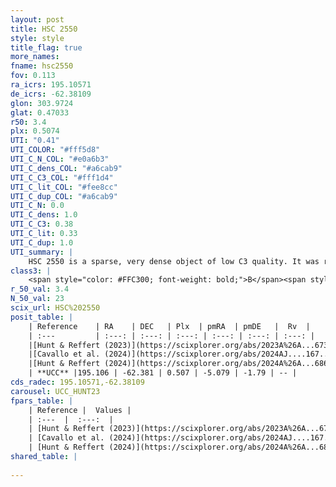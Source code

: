 ```yaml
---
layout: post
title: HSC 2550
style: style
title_flag: true
more_names: 
fname: hsc2550
fov: 0.113
ra_icrs: 195.10571
de_icrs: -62.38109
glon: 303.9724
glat: 0.47033
r50: 3.4
plx: 0.5074
UTI: "0.41"
UTI_COLOR: "#fff5d8"
UTI_C_N_COL: "#e0a6b3"
UTI_C_dens_COL: "#a6cab9"
UTI_C_C3_COL: "#fff1d4"
UTI_C_lit_COL: "#fee8cc"
UTI_C_dup_COL: "#a6cab9"
UTI_C_N: 0.0
UTI_C_dens: 1.0
UTI_C_C3: 0.38
UTI_C_lit: 0.33
UTI_C_dup: 1.0
UTI_summary: |
    HSC 2550 is a sparse, very dense object of low C3 quality. It was recently reported in the literature.<br><br><span style="color: #99180f; font-weight: bold;">Warning: </span>contains less than 25 stars with <i>P>0.5</i> estimated.
class3: |
    <span style="color: #FFC300; font-weight: bold;">B</span><span style="color: red; font-weight: bold;">C</span>
r_50_val: 3.4
N_50_val: 23
scix_url: HSC%202550
posit_table: |
    | Reference    | RA    | DEC   | Plx  | pmRA  | pmDE   |  Rv  |
    | :---         | :---: | :---: | :---: | :---: | :---: | :---: |
    |[Hunt & Reffert (2023)](https://scixplorer.org/abs/2023A%26A...673A.114H) | 195.108 | -62.397 | 0.516 | -5.092 | -1.784 | -- |
    |[Cavallo et al. (2024)](https://scixplorer.org/abs/2024AJ....167...12C) | 195.089 | -62.405 | 0.514 | -- | -- | -- |
    |[Hunt & Reffert (2024)](https://scixplorer.org/abs/2024A%26A...686A..42H) | 195.108 | -62.397 | 0.516 | -5.092 | -1.784 | -- |
    | **UCC** |195.106 | -62.381 | 0.507 | -5.079 | -1.79 | -- | 
cds_radec: 195.10571,-62.38109
carousel: UCC_HUNT23
fpars_table: |
    | Reference |  Values |
    | :---  |  :---:  |
    | [Hunt & Reffert (2023)](https://scixplorer.org/abs/2023A%26A...673A.114H) | `AV50=2.227, diffAV50=1.856, MOD50=11.321, logAge50=7.168` |
    | [Cavallo et al. (2024)](https://scixplorer.org/abs/2024AJ....167...12C) | `AV50=2.49, dMod50=11.15, logAge50=7.57, [Fe/H]50=-0.37` |
    | [Hunt & Reffert (2024)](https://scixplorer.org/abs/2024A%26A...686A..42H) | `MassJ=367.968` |
shared_table: |
    
---
```

